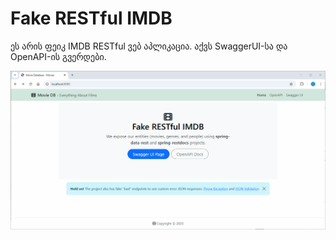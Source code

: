 # Fake RESTful IMDB

ეს არის ფეიკ IMDB RESTful ვებ აპლიკაცია. აქვს SwaggerUI-სა და OpenAPI-ის გვერდები.

![Demo GIF](demo.gif)